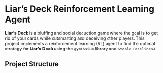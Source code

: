 # Liar’s Deck Reinforcement Learning Agent

**Liar’s Deck** is a bluffing and social deduction game where the goal is to get rid of your cards while outsmarting and deceiving other players. This project implements a reinforcement learning (RL) agent to find the optimal strategy for **Liar’s Deck** using the `gymnasium` library and `Stable Baselines3`.

## Project Structure

